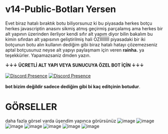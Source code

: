 
# v14-Public-Botları Yersen

Evet biraz hatalı bıraktık botu biliyorsunuz ki bu piyasada herkes botçu herkes javascriptin anasını sikmiş atmış geçirmiş parçalamış ama herkes bir alt yapının üzerinden ilerliyor kendi sıfır alt yapım diyor bilin bakalım bu kimin sıfırdan alt yapısının geliştirilmiş hali OZİİİİİİİİ  piyasadaki bir iki botçunun botu alın kullanın dediğim gibi biraz hatalı hatayı çözemezseniz aptal botçusunuz neyse alt yapıyı paylaşmam için veren **rainha.** ya teşekkürler.
Yapamazsaniz dmden yazın.

**↓↓↓ ÜCRETLİ ALT YAPI VEYA SUNUCUYA ÖZEL BOT İÇİN ↓↓↓**
<br> </br>
[![Discord Presence](https://lanyard-profile-readme.vercel.app/api/752942906322583712?theme=dark&bg=06154a&animated=true&hideDiscrim=false&borderRadius=20px)](https://discord.com/users/752942906322583712) 
[![Discord Presence](https://lanyard-profile-readme.vercel.app/api/908464652688711680?theme=dark&bg=06154a&animated=true&hideDiscrim=false&borderRadius=20px)](https://discord.com/users/752942906322583712) 
<br></br>
**bot bizim değildir sadece dediğim gibi bi kaç editçinin botudur**.

# GÖRSELLER 
daha fazla görsel varda üşendim yapınca görürsünüz 
![image](https://cdn.discordapp.com/attachments/1228513757718646826/1229539663426097212/image.png?ex=66300d0b&is=661d980b&hm=2c12894e3f38b161649ccab62852d769c0d2f6f518fdbca4630014a2850ba4eb&)
![image](https://media.discordapp.net/attachments/1228513757718646826/1229539663706980382/image.png?ex=66300d0b&is=661d980b&hm=355b1905bf0b9863827bc4e67bc7ec46c6d8878468459f32d6251b4381c95bf0&)
![image](https://media.discordapp.net/attachments/1228513757718646826/1229539663979745290/image.png?ex=66300d0b&is=661d980b&hm=3992d4fb8b26c3333967965e93a2aac856254aa299a3917e2931ab0043e487ee&)
![image](https://media.discordapp.net/attachments/1228513757718646826/1229539664252239893/image.png?ex=66300d0b&is=661d980b&hm=9085a3c69cb7273181613ab97d2a6758f904ec0380aa4a46b18fcb7def68494e&)
![image](https://media.discordapp.net/attachments/1228513757718646826/1229539664860413992/image.png?ex=66300d0b&is=661d980b&hm=60daf91e81efb2982f2ac72122428112c1562b201cfca7bbbdb6af989274c69f&)
![image](https://media.discordapp.net/attachments/1228513757718646826/1229539665124786296/image.png?ex=66300d0b&is=661d980b&hm=7188b667be71ecf24a8436ab6da725f42683ea26982bc3c549f90446b02d4e30&)
![image](https://cdn.discordapp.com/attachments/1228513757718646826/1229539663426097212/image.png?ex=66300d0b&is=661d980b&hm=2c12894e3f38b161649ccab62852d769c0d2f6f518fdbca4630014a2850ba4eb&)
